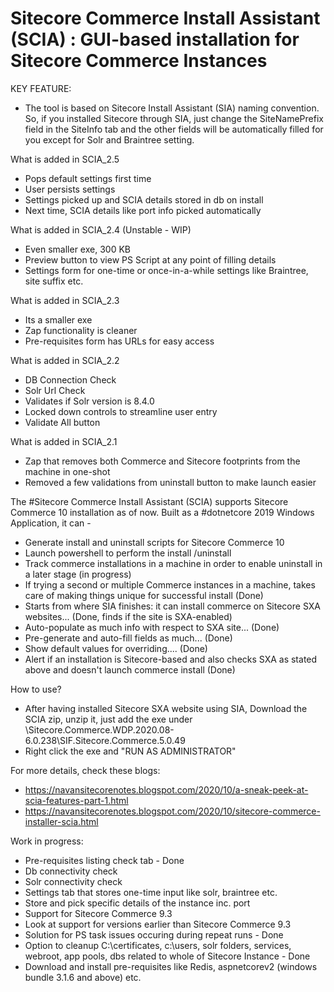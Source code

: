 # Sitecore Commerce Install Assistant (SCIA) : GUI-based installation for Sitecore Commerce Instances
KEY FEATURE:
- The tool is based on Sitecore Install Assistant (SIA) naming convention. So, if you installed Sitecore through SIA, just change the SiteNamePrefix field in the SiteInfo tab and the other fields will be automatically filled for you except for Solr and Braintree setting.

What is added in SCIA_2.5 
- Pops default settings first time
- User persists settings
- Settings picked up and SCIA details stored in db on install
- Next time, SCIA details like port info picked automatically

What is added in SCIA_2.4 (Unstable - WIP)
- Even smaller exe, 300 KB
- Preview button to view PS Script at any point of filling details
- Settings form for one-time or once-in-a-while settings like Braintree, site suffix etc.

What is added in SCIA_2.3
- Its a smaller exe
- Zap functionality is cleaner
- Pre-requisites form has URLs for easy access

What is added in SCIA_2.2
- DB Connection Check
- Solr Url Check
- Validates if Solr version is 8.4.0
- Locked down controls to streamline user entry
- Validate All button

What is added in SCIA_2.1
- Zap that removes both Commerce and Sitecore footprints from the machine in one-shot
- Removed a few validations from uninstall button to make launch easier

The #Sitecore Commerce Install Assistant (SCIA) supports Sitecore Commerce 10 installation as of now. Built as a #dotnetcore 2019 Windows Application, it can -

- Generate install and uninstall scripts for Sitecore Commerce 10
- Launch powershell to perform the install /uninstall
- Track commerce installations in a machine in order to enable uninstall in a later stage (in progress)
- If trying a second or multiple Commerce instances in a machine, takes care of making things unique for successful install (Done)
- Starts from where SIA finishes: it can install commerce on Sitecore SXA websites... (Done, finds if the site is SXA-enabled)
- Auto-populate as much info with respect to SXA site... (Done)
- Pre-generate and auto-fill fields as much... (Done)
- Show default values for overriding.... (Done)
- Alert if an installation is Sitecore-based and also checks SXA as stated above and doesn't launch commerce install (Done)

How to use?
 - After having installed Sitecore SXA website using SIA, Download the SCIA zip, unzip it, just add the exe under  \Sitecore.Commerce.WDP.2020.08-6.0.238\SIF.Sitecore.Commerce.5.0.49 
 - Right click the exe and "RUN AS ADMINISTRATOR"
 
 For more details, check these blogs:
- https://navansitecorenotes.blogspot.com/2020/10/a-sneak-peek-at-scia-features-part-1.html
- https://navansitecorenotes.blogspot.com/2020/10/sitecore-commerce-installer-scia.html

Work in progress:
- Pre-requisites listing check tab - Done
- Db connectivity check
- Solr connectivity check
- Settings tab that stores one-time input like solr, braintree etc. 
- Store and pick specific details of the instance inc. port 
- Support for Sitecore Commerce 9.3
- Look at support for versions earlier than Sitecore Commerce 9.3
- Solution for PS task issues occuring during repeat runs - Done
- Option to cleanup C:\certificates, c:\users, solr folders, services, webroot, app pools, dbs related to whole of Sitecore Instance  - Done
- Download and install pre-requisites like Redis, aspnetcorev2 (windows bundle 3.1.6 and above) etc.
